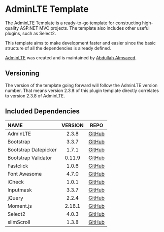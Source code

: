 # AdminLTE Template

The AdminLTE Template is a ready-to-go template for constructing high-quality ASP.NET MVC projects. The template also includes other useful plugins, such as Select2.

This template aims to make development faster and easier since the basic structure of all the dependencies is already defined.

[AdminLTE](https://github.com/almasaeed2010/AdminLTE) was created and is maintained by [Abdullah Almsaeed](https://almsaeedstudio.com/).

## Versioning
The version of the template going forward will follow the AdminLTE version number. That means version 2.3.8 of this plugin template directly correlates to version 2.3.8 of AdminLTE.

## Included Dependencies
| NAME | VERSION | REPO |
| :--- | :---: | :---: |
| AdminLTE | 2.3.8 | [GitHub](https://github.com/almasaeed2010/AdminLTE/)
| Bootstrap | 3.3.7 | [GitHub](https://github.com/twbs/bootstrap)
| Bootstrap Datepicker | 1.7.1 | [GitHub](https://github.com/uxsolutions/bootstrap-datepicker/releases)
| Bootstrap Validator | 0.11.9 | [GitHub](https://github.com/1000hz/bootstrap-validator)
| Fastclick | 1.0.6 | [GitHub](https://github.com/ftlabs/fastclick)
| Font Awesome | 4.7.0 | [GitHub](https://github.com/FortAwesome/Font-Awesome)
| iCheck | 1.0.1 | [GitHub](https://github.com/fronteed/iCheck/)
| Inputmask | 3.3.7 | [GitHub](http://github.com/RobinHerbots/jquery.inputmask)
| jQuery | 2.2.4 | [GitHub](https://github.com/jquery/jquery)
| Moment.js | 2.18.1 | [GitHub](https://github.com/moment/moment/)
| Select2 | 4.0.3 | [GitHub](https://github.com/select2/select2)
| slimScroll | 1.3.8 | [GitHub](https://github.com/rochal/jQuery-slimScroll)